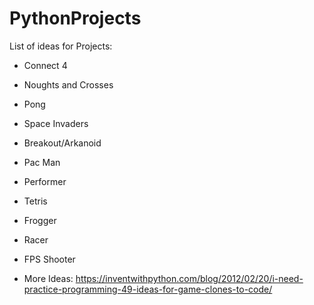 # PythonProjects
List of ideas for Projects:
- Connect 4
- Noughts and Crosses
- Pong
- Space Invaders
- Breakout/Arkanoid
- Pac Man
- Performer
- Tetris
- Frogger
- Racer
- FPS Shooter

- More Ideas:
https://inventwithpython.com/blog/2012/02/20/i-need-practice-programming-49-ideas-for-game-clones-to-code/
